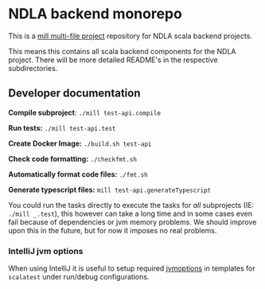 # NDLA backend monorepo

This is a [mill multi-file project](https://mill-build.org/mill/large/multi-file-builds.html) repository for NDLA scala backend projects.

This means this contains all scala backend components for the NDLA project.
There will be more detailed README's in the respective subdirectories.

## Developer documentation

**Compile subproject**: `./mill test-api.compile`

**Run tests:** `./mill test-api.test`

**Create Docker Image:** `./build.sh test-api`

**Check code formatting:** `./checkfmt.sh`

**Automatically format code files:** `./fmt.sh`

**Generate typescript files:** `mill test-api.generateTypescript`

You could run the tasks directly to execute the tasks for _all_ subprojects (IE: `./mill _.test`), this however can take a long time and in some cases even fail because of dependencies or jvm memory problems. We should improve upon this in the future, but for now it imposes no real problems.

### IntelliJ jvm options

When using IntelliJ it is useful to setup required [jvmoptions](.jvmopts) in templates for `scalatest` under
run/debug configurations.
